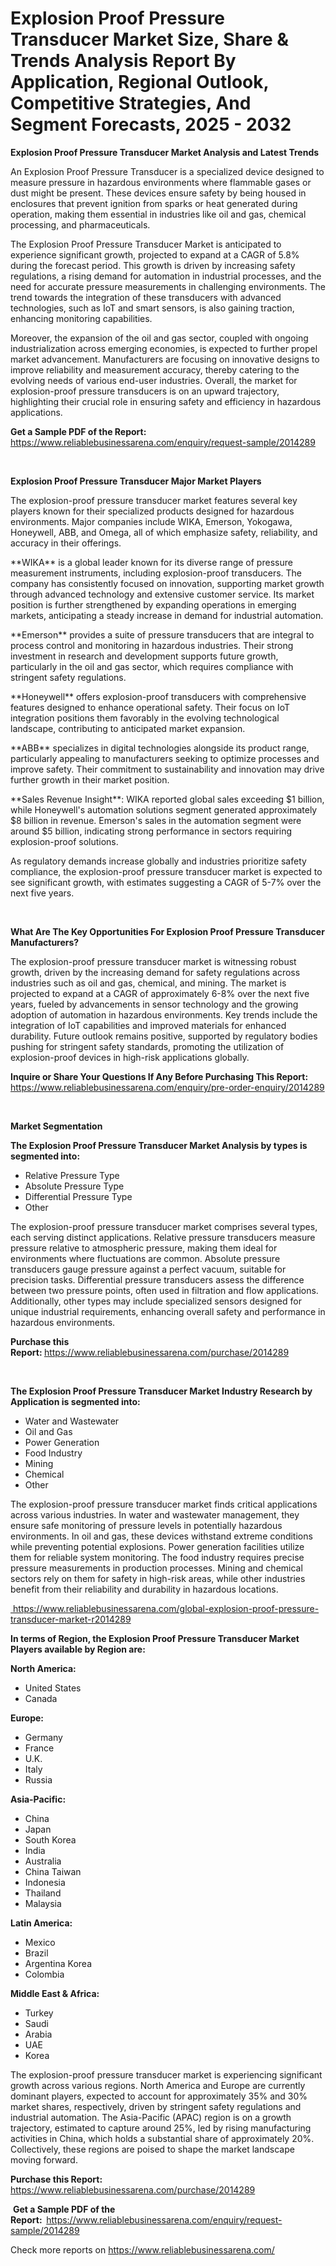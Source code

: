 <p><h1>Explosion Proof Pressure Transducer Market Size, Share & Trends Analysis Report By Application, Regional Outlook, Competitive Strategies, And Segment Forecasts, 2025 - 2032</h1></p><p><strong>Explosion Proof Pressure Transducer Market Analysis and Latest Trends</strong></p>
<p><p>An Explosion Proof Pressure Transducer is a specialized device designed to measure pressure in hazardous environments where flammable gases or dust might be present. These devices ensure safety by being housed in enclosures that prevent ignition from sparks or heat generated during operation, making them essential in industries like oil and gas, chemical processing, and pharmaceuticals.</p><p>The Explosion Proof Pressure Transducer Market is anticipated to experience significant growth, projected to expand at a CAGR of 5.8% during the forecast period. This growth is driven by increasing safety regulations, a rising demand for automation in industrial processes, and the need for accurate pressure measurements in challenging environments. The trend towards the integration of these transducers with advanced technologies, such as IoT and smart sensors, is also gaining traction, enhancing monitoring capabilities.</p><p>Moreover, the expansion of the oil and gas sector, coupled with ongoing industrialization across emerging economies, is expected to further propel market advancement. Manufacturers are focusing on innovative designs to improve reliability and measurement accuracy, thereby catering to the evolving needs of various end-user industries. Overall, the market for explosion-proof pressure transducers is on an upward trajectory, highlighting their crucial role in ensuring safety and efficiency in hazardous applications.</p></p>
<p><strong>Get a Sample PDF of the Report:&nbsp;</strong> <a href="https://www.reliablebusinessarena.com/enquiry/request-sample/2014289?utm_campaign=1871&utm_medium=2&utm_source=Github&utm_content=ia&utm_term=29032025&utm_id=explosion-proof-pressure-transducer">https://www.reliablebusinessarena.com/enquiry/request-sample/2014289</a></p>
<p>&nbsp;</p>
<p><strong>Explosion Proof Pressure Transducer Major Market Players</strong></p>
<p><p>The explosion-proof pressure transducer market features several key players known for their specialized products designed for hazardous environments. Major companies include WIKA, Emerson, Yokogawa, Honeywell, ABB, and Omega, all of which emphasize safety, reliability, and accuracy in their offerings.</p><p>**WIKA** is a global leader known for its diverse range of pressure measurement instruments, including explosion-proof transducers. The company has consistently focused on innovation, supporting market growth through advanced technology and extensive customer service. Its market position is further strengthened by expanding operations in emerging markets, anticipating a steady increase in demand for industrial automation.</p><p>**Emerson** provides a suite of pressure transducers that are integral to process control and monitoring in hazardous industries. Their strong investment in research and development supports future growth, particularly in the oil and gas sector, which requires compliance with stringent safety regulations.</p><p>**Honeywell** offers explosion-proof transducers with comprehensive features designed to enhance operational safety. Their focus on IoT integration positions them favorably in the evolving technological landscape, contributing to anticipated market expansion.</p><p>**ABB** specializes in digital technologies alongside its product range, particularly appealing to manufacturers seeking to optimize processes and improve safety. Their commitment to sustainability and innovation may drive further growth in their market position.</p><p>**Sales Revenue Insight**: WIKA reported global sales exceeding $1 billion, while Honeywell's automation solutions segment generated approximately $8 billion in revenue. Emerson's sales in the automation segment were around $5 billion, indicating strong performance in sectors requiring explosion-proof solutions.</p><p>As regulatory demands increase globally and industries prioritize safety compliance, the explosion-proof pressure transducer market is expected to see significant growth, with estimates suggesting a CAGR of 5-7% over the next five years.</p></p>
<p>&nbsp;</p>
<p><strong>What Are The Key Opportunities For Explosion Proof Pressure Transducer Manufacturers?</strong></p>
<p><p>The explosion-proof pressure transducer market is witnessing robust growth, driven by the increasing demand for safety regulations across industries such as oil and gas, chemical, and mining. The market is projected to expand at a CAGR of approximately 6-8% over the next five years, fueled by advancements in sensor technology and the growing adoption of automation in hazardous environments. Key trends include the integration of IoT capabilities and improved materials for enhanced durability. Future outlook remains positive, supported by regulatory bodies pushing for stringent safety standards, promoting the utilization of explosion-proof devices in high-risk applications globally.</p></p>
<p><strong>Inquire or Share Your Questions If Any Before Purchasing This Report:</strong> <a href="https://www.reliablebusinessarena.com/enquiry/pre-order-enquiry/2014289?utm_campaign=1871&utm_medium=2&utm_source=Github&utm_content=ia&utm_term=29032025&utm_id=explosion-proof-pressure-transducer">https://www.reliablebusinessarena.com/enquiry/pre-order-enquiry/2014289</a></p>
<p>&nbsp;</p>
<p><strong>Market Segmentation</strong></p>
<p><strong>The Explosion Proof Pressure Transducer Market Analysis by types is segmented into:</strong></p>
<p><ul><li>Relative Pressure Type</li><li>Absolute Pressure Type</li><li>Differential Pressure Type</li><li>Other</li></ul></p>
<p><p>The explosion-proof pressure transducer market comprises several types, each serving distinct applications. Relative pressure transducers measure pressure relative to atmospheric pressure, making them ideal for environments where fluctuations are common. Absolute pressure transducers gauge pressure against a perfect vacuum, suitable for precision tasks. Differential pressure transducers assess the difference between two pressure points, often used in filtration and flow applications. Additionally, other types may include specialized sensors designed for unique industrial requirements, enhancing overall safety and performance in hazardous environments.</p></p>
<p><strong>Purchase this Report:&nbsp;</strong><a href="https://www.reliablebusinessarena.com/purchase/2014289?utm_campaign=1871&utm_medium=2&utm_source=Github&utm_content=ia&utm_term=29032025&utm_id=explosion-proof-pressure-transducer">https://www.reliablebusinessarena.com/purchase/2014289</a></p>
<p>&nbsp;</p>
<p><strong>The Explosion Proof Pressure Transducer Market Industry Research by Application is segmented into:</strong></p>
<p><ul><li>Water and Wastewater</li><li>Oil and Gas</li><li>Power Generation</li><li>Food Industry</li><li>Mining</li><li>Chemical</li><li>Other</li></ul></p>
<p><p>The explosion-proof pressure transducer market finds critical applications across various industries. In water and wastewater management, they ensure safe monitoring of pressure levels in potentially hazardous environments. In oil and gas, these devices withstand extreme conditions while preventing potential explosions. Power generation facilities utilize them for reliable system monitoring. The food industry requires precise pressure measurements in production processes. Mining and chemical sectors rely on them for safety in high-risk areas, while other industries benefit from their reliability and durability in hazardous locations.</p></p>
<p><a href="https://www.reliablebusinessarena.com/global-explosion-proof-pressure-transducer-market-r2014289?utm_campaign=1871&utm_medium=2&utm_source=Github&utm_content=ia&utm_term=29032025&utm_id=explosion-proof-pressure-transducer">&nbsp;https://www.reliablebusinessarena.com/global-explosion-proof-pressure-transducer-market-r2014289</a></p>
<p><strong>In terms of Region, the Explosion Proof Pressure Transducer Market Players available by Region are:</strong></p>
<p>
    <p> <strong> North America: </strong>
        <ul>
            <li>United States</li>
            <li>Canada</li>
        </ul>
        </p> 
    <p> <strong> Europe: </strong>
        <ul>
            <li>Germany</li>
            <li>France</li>
            <li>U.K.</li>
            <li>Italy</li>
            <li>Russia</li>
        </ul>
        </p> 
    <p> <strong> Asia-Pacific: </strong>
        <ul>
            <li>China</li>
            <li>Japan</li>
            <li>South Korea</li>
            <li>India</li>
            <li>Australia</li>
            <li>China Taiwan</li>
            <li>Indonesia</li>
            <li>Thailand</li>
            <li>Malaysia</li>
        </ul>
        </p> 
    <p> <strong> Latin America: </strong>
        <ul>
            <li>Mexico</li>
            <li>Brazil</li>
            <li>Argentina Korea</li>
            <li>Colombia</li>
        </ul>
        </p> 
    <p> <strong> Middle East & Africa: </strong>
        <ul>
            <li>Turkey</li>
            <li>Saudi</li>
            <li>Arabia</li>
            <li>UAE</li>
            <li>Korea</li>
        </ul>
    </p>
    </p>
<p><p>The explosion-proof pressure transducer market is experiencing significant growth across various regions. North America and Europe are currently dominant players, expected to account for approximately 35% and 30% market shares, respectively, driven by stringent safety regulations and industrial automation. The Asia-Pacific (APAC) region is on a growth trajectory, estimated to capture around 25%, led by rising manufacturing activities in China, which holds a substantial share of approximately 20%. Collectively, these regions are poised to shape the market landscape moving forward.</p></p>
<p><strong>Purchase this Report: </strong><a href="https://www.reliablebusinessarena.com/purchase/2014289?utm_campaign=1871&utm_medium=2&utm_source=Github&utm_content=ia&utm_term=29032025&utm_id=explosion-proof-pressure-transducer">https://www.reliablebusinessarena.com/purchase/2014289</a></p>
<p>&nbsp;<strong>Get a Sample PDF of the Report:&nbsp;&nbsp;</strong><a href="https://www.reliablebusinessarena.com/enquiry/request-sample/2014289?utm_campaign=1871&utm_medium=2&utm_source=Github&utm_content=ia&utm_term=29032025&utm_id=explosion-proof-pressure-transducer">https://www.reliablebusinessarena.com/enquiry/request-sample/2014289</a></p>
<p><strong></strong></p>
<p>Check more reports on <a href="https://www.reliablebusinessarena.com/?utm_campaign=1871&utm_medium=2&utm_source=Github&utm_content=ia&utm_term=29032025&utm_id=explosion-proof-pressure-transducer">https://www.reliablebusinessarena.com/</a></p>